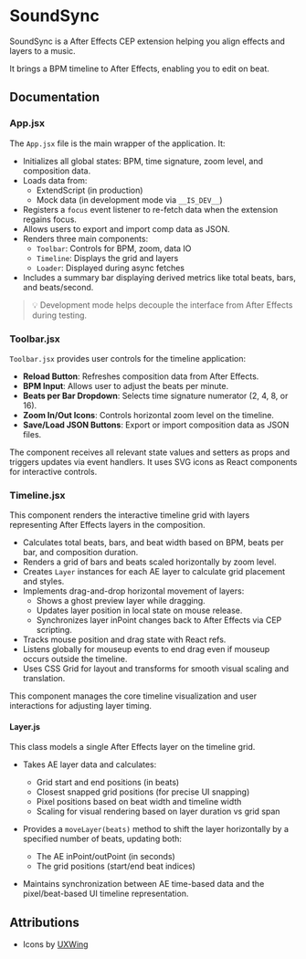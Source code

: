 # SoundSync

SoundSync is a After Effects CEP extension helping you align effects and layers to a music.

It brings a BPM timeline to After Effects, enabling you to edit on beat.

## Documentation

### App.jsx

The `App.jsx` file is the main wrapper of the application. It:

- Initializes all global states: BPM, time signature, zoom level, and composition data.
- Loads data from:
  - ExtendScript (in production)
  - Mock data (in development mode via `__IS_DEV__`)
- Registers a `focus` event listener to re-fetch data when the extension regains focus.
- Allows users to export and import comp data as JSON.
- Renders three main components:
  - `Toolbar`: Controls for BPM, zoom, data IO
  - `Timeline`: Displays the grid and layers
  - `Loader`: Displayed during async fetches
- Includes a summary bar displaying derived metrics like total beats, bars, and beats/second.

> 💡 Development mode helps decouple the interface from After Effects during testing.

### Toolbar.jsx

`Toolbar.jsx` provides user controls for the timeline application:

- **Reload Button**: Refreshes composition data from After Effects.
- **BPM Input**: Allows user to adjust the beats per minute.
- **Beats per Bar Dropdown**: Selects time signature numerator (2, 4, 8, or 16).
- **Zoom In/Out Icons**: Controls horizontal zoom level on the timeline.
- **Save/Load JSON Buttons**: Export or import composition data as JSON files.

The component receives all relevant state values and setters as props and triggers updates via event handlers. It uses SVG icons as React components for interactive controls.

### Timeline.jsx

This component renders the interactive timeline grid with layers representing After Effects layers in the composition. 

- Calculates total beats, bars, and beat width based on BPM, beats per bar, and composition duration.
- Renders a grid of bars and beats scaled horizontally by zoom level.
- Creates `Layer` instances for each AE layer to calculate grid placement and styles.
- Implements drag-and-drop horizontal movement of layers:
  - Shows a ghost preview layer while dragging.
  - Updates layer position in local state on mouse release.
  - Synchronizes layer inPoint changes back to After Effects via CEP scripting.
- Tracks mouse position and drag state with React refs.
- Listens globally for mouseup events to end drag even if mouseup occurs outside the timeline.
- Uses CSS Grid for layout and transforms for smooth visual scaling and translation.

This component manages the core timeline visualization and user interactions for adjusting layer timing.

#### Layer.js

This class models a single After Effects layer on the timeline grid.

- Takes AE layer data and calculates:
  - Grid start and end positions (in beats)
  - Closest snapped grid positions (for precise UI snapping)
  - Pixel positions based on beat width and timeline width
  - Scaling for visual rendering based on layer duration vs grid span

- Provides a `moveLayer(beats)` method to shift the layer horizontally by a specified number of beats, updating both:
  - The AE inPoint/outPoint (in seconds)
  - The grid positions (start/end beat indices)

- Maintains synchronization between AE time-based data and the pixel/beat-based UI timeline representation.

## Attributions

- Icons by [UXWing](https://uxwing.com/)